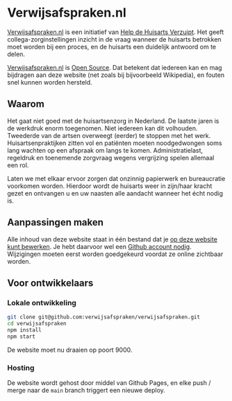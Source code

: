 # Verwijsafspraken.nl

[Verwijsafspraken.nl](https://verwijsafspraken.nl) is een initiatief van [Help
de Huisarts Verzuipt](https://www.helpdehuisartsverzuipt.nl/). Het geeft
collega-zorginstellingen inzicht in de vraag wanneer de huisarts betrokken moet
worden bij een proces, en de huisarts een duidelijk antwoord om te delen.

[Verwijsafspraken.nl](https://verwijsafspraken.nl) is [Open
Source](https://nl.wikipedia.org/wiki/Open_source). Dat betekent dat iedereen
kan en mag bijdragen aan deze website (net zoals bij bijvoorbeeld Wikipedia), en
fouten snel kunnen worden hersteld.

## Waarom

Het gaat niet goed met de huisartsenzorg in Nederland. De laatste jaren is de
werkdruk enorm toegenomen. Niet iedereen kan dit volhouden. Tweederde van de
artsen overweegt (eerder) te stoppen met het werk. Huisartsenpraktijken zitten
vol en patiënten moeten noodgedwongen soms lang wachten op een afspraak om langs
te komen. Administratielast, regeldruk en toenemende zorgvraag wegens
vergrijzing spelen allemaal een rol.

Laten we met elkaar ervoor zorgen dat onzinnig papierwerk en bureaucratie
voorkomen worden. Hierdoor wordt de huisarts weer in zijn/haar kracht gezet en
ontvangen u en uw naasten alle aandacht wanneer het écht nodig is.

## Aanpassingen maken

Alle inhoud van deze website staat in één bestand dat je [op deze website kunt
bewerken](https://github.com/verwijsafspraken/verwijsafspraken/edit/main/database.json).
Je hebt daarvoor wel een [Github account
nodig](https://github.com/signup?return_to=https%3A%2F%2Fgithub.com%2Fverwijsafspraken%2Fverwijsafspraken%2Fedit%2Fmain%2Fdatabase.json&source=login).
Wijzigingen moeten eerst worden goedgekeurd voordat ze online zichtbaar worden.

## Voor ontwikkelaars

### Lokale ontwikkeling

```bash
git clone git@github.com:verwijsafspraken/verwijsafspraken.git
cd verwijsafspraken
npm install
npm start
```

De website moet nu draaien op poort 9000.

### Hosting

De website wordt gehost door middel van Github Pages, en elke push / merge naar
de `main` branch triggert een nieuwe deploy.
